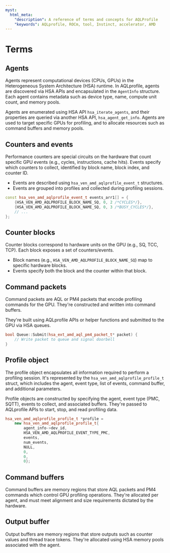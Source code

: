 ```yaml
---
myst:
  html_meta:
    "description": A reference of terms and concepts for AQLProfile
    "keywords": AQLprofile, ROCm, tool, Instinct, accelerator, AMD
---
```


# Terms

## Agents

Agents represent computational devices (CPUs, GPUs) in the Heterogeneous System Architecture (HSA) runtime. In AQLprofile, agents are discovered via HSA APIs and encapsulated in the `AgentInfo` structure. Each agent contains metadata such as device type, name, compute unit count, and memory pools.

Agents are enumerated using HSA API `hsa_iterate_agents`, and their properties are queried via another HSA API, `hsa_agent_get_info`. Agents are used to target specific GPUs for profiling, and to allocate resources such as command buffers and memory pools.

## Counters and events

Performance counters are special circuits on the hardware that count specific GPU events (e.g., cycles, instructions, cache hits). Events specify which counters to collect, identified by block name, block index, and counter ID.

- Events are described using `hsa_ven_amd_aqlprofile_event_t` structures.
- Events are grouped into profiles and collected during profiling sessions.

```cpp
const hsa_ven_amd_aqlprofile_event_t events_arr1[] = {
    {HSA_VEN_AMD_AQLPROFILE_BLOCK_NAME_SQ, 0, 2 /*CYCLES*/},
    {HSA_VEN_AMD_AQLPROFILE_BLOCK_NAME_SQ, 0, 3 /*BUSY_CYCLES*/},
    // ...
};
```

## Counter blocks

Counter blocks correspond to hardware units on the GPU (e.g., SQ, TCC, TCP). Each block exposes a set of counters/events.

- Block names (e.g., `HSA_VEN_AMD_AQLPROFILE_BLOCK_NAME_SQ`) map to specific hardware blocks.
- Events specify both the block and the counter within that block.

## Command packets

Command packets are AQL or PM4 packets that encode profiling commands for the GPU. They're constructed and written into command buffers.

They're built using AQLprofile APIs or helper functions and submitted to the GPU via HSA queues.

```cpp
bool Queue::Submit(hsa_ext_amd_aql_pm4_packet_t* packet) {
    // Write packet to queue and signal doorbell
}
```

## Profile object

The profile object encapsulates all information required to perform a profiling session. It's represented by the `hsa_ven_amd_aqlprofile_profile_t` struct, which includes the agent, event type, list of events, command buffer, and additional parameters.

Profile objects are constructed by specifying the agent, event type (PMC, SQTT), events to collect, and associated buffers. They're passed to AQLprofile APIs to start, stop, and read profiling data.

```cpp
hsa_ven_amd_aqlprofile_profile_t *profile =
    new hsa_ven_amd_aqlprofile_profile_t{
        agent_info->dev_id,
        HSA_VEN_AMD_AQLPROFILE_EVENT_TYPE_PMC,
        events,
        num_events,
        NULL,
        0,
        0,
        0};
```

## Command buffers

Command buffers are memory regions that store AQL packets and PM4 commands which control GPU profiling operations. They're allocated per agent, and must meet alignment and size requirements dictated by the hardware.

## Output buffer

Output buffers are memory regions that store outputs such as counter values and thread trace tokens. They're allocated using HSA memory pools associated with the agent.